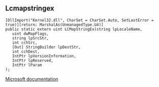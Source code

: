 ## Lcmapstringex

```
[DllImport("Kernel32.dll", CharSet = CharSet.Auto, SetLastError = true)][return: MarshalAs(UnmanagedType.U4)]
public static extern uint LCMapStringEx(string lpLocaleName,
   uint dwMapFlags,
   string lpSrcStr,
   int cchSrc,
   [Out] StringBuilder lpDestStr,
   int cchDest,
   IntPtr lpVersionInformation,
   IntPtr lpReserved,
   IntPtr lParam
);
```

[Microsoft documentation](https://docs.microsoft.com/en-us/windows/win32/api/winnls/nf-winnls-lcmapstringex)
